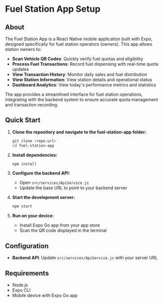 # Fuel Station App Setup

## About

The Fuel Station App is a React Native mobile application built with Expo, designed specifically for fuel station operators (owners). This app allows station owners to:

- **Scan Vehicle QR Codes**: Quickly verify fuel quotas and eligibility
- **Process Fuel Transactions**: Record fuel dispensing with real-time quota updates
- **View Transaction History**: Monitor daily sales and fuel distribution
- **View Station Information**: View station details and operational status
- **Dashboard Analytics**: View today's performance metrics and statistics

The app provides a streamlined interface for fuel station operations, integrating with the backend system to ensure accurate quota management and transaction recording.

## Quick Start

1. **Clone the repository and navigate to the fuel-station-app folder:**
   ```bash
   git clone <repo-url>
   cd fuel-station-app
   ```

2. **Install dependencies:**
   ```bash
   npm install
   ```

3. **Configure the backend API:**
   - Open `src/services/ApiService.js`
   - Update the base URL to point to your backend server

4. **Start the development server:**
   ```bash
   npm start
   ```

5. **Run on your device:**
   - Install Expo Go app from your app store
   - Scan the QR code displayed in the terminal

## Configuration

- **Backend API**: Update `src/services/ApiService.js` with your server URL

## Requirements

- Node.js
- Expo CLI
- Mobile device with Expo Go app
